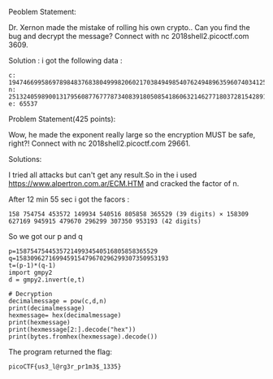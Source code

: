 Peoblem Statement:

Dr. Xernon made the mistake of rolling his own crypto.. Can you find the bug and decrypt the message? Connect with nc 2018shell2.picoctf.com 3609.

Solution :
i got the following data :
	
	c: 19474669958697898483768380499982060217038494985407624948963596074034125281014421
	n: 25132405989001317956087767778734083918050854186063214627718037281542891163684097
	e: 65537

Problem Statement(425 points):

Wow, he made the exponent really large so the encryption MUST be safe, right?! Connect with nc 2018shell2.picoctf.com 29661.

Solutions:

I tried all attacks but can't get any result.So in the i used https://www.alpertron.com.ar/ECM.HTM and cracked the factor of n.

After 12 min 55 sec i got the facors :

	158 754754 453572 149934 540516 805858 365529 (39 digits) × 158309 627169 945915 479670 296299 307350 953193 (42 digits)

So we got our p and q

	p=158754754453572149934540516805858365529
	q=158309627169945915479670296299307350953193 
	t=(p-1)*(q-1)
	import gmpy2
	d = gmpy2.invert(e,t)

	# Decryption
	decimalmessage = pow(c,d,n)
	print(decimalmessage)
	hexmessage= hex(decimalmessage)
	print(hexmessage)
	print(hexmessage[2:].decode("hex"))
	print(bytes.fromhex(hexmessage).decode())

The program returned the flag:

	picoCTF{us3_l@rg3r_pr1m3$_1335}

